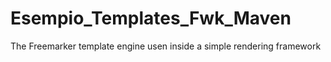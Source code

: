 # Esempio_Templates_Fwk_Maven
 The Freemarker template engine usen inside a simple rendering framework
